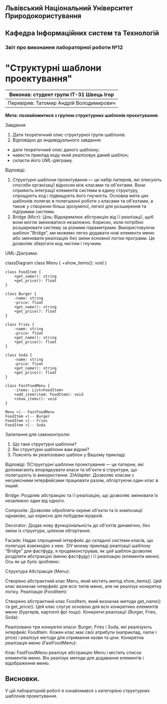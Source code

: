 ## Львівський Національний Університет Природокористування
## Кафедра Інформаційних систем та Технологій



### Звіт про виконання лабораторної роботи №12
# "Структурні шаблони проектування"



| Виконав: студент групи ІТ-31 Швець Ігор      |
|----------------------------------------------|
| Перевірив: Татомир Андрій Володимирович      |




**Мета: познайомитися з групою структурних шаблонів проєктування.**


Завдання

1. Дати теоретичний опис структурної групи шаблонів.
2. Відповідно до индивідуального завдання:
- дати теоретичний опис даного шаблону;
- навести приклад коду який реалізовує даний шаблон;
- скласти його UML-діяграму.

Відповіді:
1) Структурні шаблони проектування — це набір патернів, які описують способи організації відносин між класами та об'єктами. Вони сприяють інтеграції елементів системи в єдину структуру, спрощують код і підвищують його гнучкість. Основна мета цих шаблонів полягає в полегшенні роботи з класами та об'єктами, а також у створенні більш зрозумілої, легкої для розширення та підтримки системи.
2) Bridge (Міст):
Ціль: Відокремлює абстракцію від її реалізації, щоб вони могли змінюватися незалежно. Корисно, коли потрібно розширювати систему за різними параметрами.
Використовуючи шаблон "Bridge", ми можемо легко додавати нові елементи меню або змінювати реалізацію без зміни основної логіки програми. Це дозволяє зберігати код чистим і гнучким.

 UML-Діаграма:

 classDiagram
    class Menu {
        +show_items(): void
    }

    class FoodItem {
        +get_name(): string
        +get_price(): float
    }

    class Burger {
        -name: string
        -price: float
        +get_name(): string
        +get_price(): float
    }

    class Fries {
        -name: string
        -price: float
        +get_name(): string
        +get_price(): float
    }

    class Soda {
        -name: string
        -price: float
        +get_name(): string
        +get_price(): float
    }

    class FastFoodMenu {
        -items: List<FoodItem>
        +add_item(item: FoodItem): void
        +show_items(): void
    }

    Menu <|-- FastFoodMenu
    FoodItem <|-- Burger
    FoodItem <|-- Fries
    FoodItem <|-- Soda

Запитання для самоконтролю
1. Що таке структурні шаблони?
2. Які структурні шаблони вам відомі?
3. Поясніть як реалізовано шаблон у Вашому прикладі.

Відповіді:
1)Структурні шаблони проектування — це патерни, які допомагають впорядкувати класи та об'єкти в структури, що полегшують їх використання.
2)Adapter: Дозволяє класам з несумісними інтерфейсами працювати разом, обгортуючи один клас в інший.

Bridge: Розділяє абстракцію та її реалізацію, що дозволяє змінювати їх незалежно один від одного.

Composite: Дозволяє обробляти окремі об'єкти та їх композиції однаково, що корисно для побудови ієрархій.

Decorator: Додає нову функціональність до об'єктів динамічно, без зміни їх структури, шляхом обгортання.

Facade: Надає спрощений інтерфейс до складної системи класів, що полегшує взаємодію з нею.
3)У моєму прикладі реалізації шаблону "Bridge" для фастфуду, я продемонстрував, як цей шаблон дозволяє розділити абстракцію (меню фастфуду) і її реалізацію (елементи меню). Ось як це було зроблено:

Структура
Абстракція (Menu):

Створено абстрактний клас Menu, який містить метод show_items(). Цей клас визначає інтерфейс для всіх типів меню, але не реалізує конкретну логіку.
Реалізація (FoodItem):

Створено абстрактний клас FoodItem, який визначає методи get_name() та get_price(). Цей клас слугує основою для всіх конкретних елементів меню (бургерів, картоплі фрі тощо).
Конкретні реалізації (Burger, Fries, Soda):

Реалізовано три конкретні класи: Burger, Fries і Soda, які реалізують інтерфейс FoodItem. Кожен клас має свої атрибути (наприклад, name і price) і реалізує методи для отримання назви та ціни.
Конкретна реалізація меню (FastFoodMenu):

Клас FastFoodMenu реалізує абстракцію Menu і містить список елементів меню. Він реалізує методи для додавання елементів і відображення меню.

## Висновки.

У цій лабораторній роботі я ознайомився з категорією структурних шаблонів проектування.


